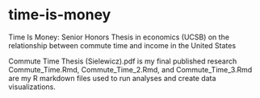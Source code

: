 # time-is-money
Time Is Money: Senior Honors Thesis in economics (UCSB) on the relationship between commute time and income in the United States

Commute Time Thesis (Sielewicz).pdf is my final published research
Commute_Time.Rmd, Commute_Time_2.Rmd, and Commute_Time_3.Rmd are my R markdown files used to run analyses and create data visualizations.
